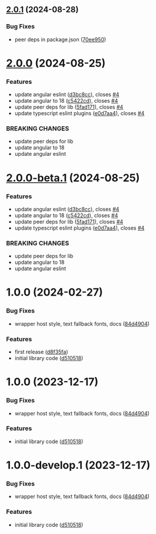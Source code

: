 ## [2.0.1](https://github.com/ngxpert/avvvatars/compare/v2.0.0...v2.0.1) (2024-08-28)


### Bug Fixes

* peer deps in package.json ([70ee950](https://github.com/ngxpert/avvvatars/commit/70ee95013da308c81b31a2835d8e0451a49fae52))

# [2.0.0](https://github.com/ngxpert/avvvatars/compare/v1.0.0...v2.0.0) (2024-08-25)


### Features

* update angular eslint ([d3bc8cc](https://github.com/ngxpert/avvvatars/commit/d3bc8cc6b8608bb131f44c688b6567e0ade84a32)), closes [#4](https://github.com/ngxpert/avvvatars/issues/4)
* update angular to 18 ([c5422cd](https://github.com/ngxpert/avvvatars/commit/c5422cdcb539911e8b004c9866ef49b467e6c80e)), closes [#4](https://github.com/ngxpert/avvvatars/issues/4)
* update peer deps for lib ([5fad171](https://github.com/ngxpert/avvvatars/commit/5fad17188f03b5a123003fe987566f01733b6142)), closes [#4](https://github.com/ngxpert/avvvatars/issues/4)
* update typescript eslint plugins ([e0d7aa4](https://github.com/ngxpert/avvvatars/commit/e0d7aa48a70d2bbfdd4cb5f9c92993564190d9f8)), closes [#4](https://github.com/ngxpert/avvvatars/issues/4)


### BREAKING CHANGES

* update peer deps for lib
* update angular to 18
* update angular eslint

# [2.0.0-beta.1](https://github.com/ngxpert/avvvatars/compare/v1.0.0...v2.0.0-beta.1) (2024-08-25)


### Features

* update angular eslint ([d3bc8cc](https://github.com/ngxpert/avvvatars/commit/d3bc8cc6b8608bb131f44c688b6567e0ade84a32)), closes [#4](https://github.com/ngxpert/avvvatars/issues/4)
* update angular to 18 ([c5422cd](https://github.com/ngxpert/avvvatars/commit/c5422cdcb539911e8b004c9866ef49b467e6c80e)), closes [#4](https://github.com/ngxpert/avvvatars/issues/4)
* update peer deps for lib ([5fad171](https://github.com/ngxpert/avvvatars/commit/5fad17188f03b5a123003fe987566f01733b6142)), closes [#4](https://github.com/ngxpert/avvvatars/issues/4)
* update typescript eslint plugins ([e0d7aa4](https://github.com/ngxpert/avvvatars/commit/e0d7aa48a70d2bbfdd4cb5f9c92993564190d9f8)), closes [#4](https://github.com/ngxpert/avvvatars/issues/4)


### BREAKING CHANGES

* update peer deps for lib
* update angular to 18
* update angular eslint

# 1.0.0 (2024-02-27)


### Bug Fixes

* wrapper host style, text fallback fonts, docs ([84d4904](https://github.com/ngxpert/avvvatars/commit/84d4904ac2d4f2b941652e738bcd3ba7abb99fdd))


### Features

* first release ([d8f35fa](https://github.com/ngxpert/avvvatars/commit/d8f35fa39a87d9c5f69c9963ea21805b971424c0))
* initial library code ([d510518](https://github.com/ngxpert/avvvatars/commit/d5105186cf6890be639f3b4aebf53e4f9879fe9f))

# 1.0.0 (2023-12-17)


### Bug Fixes

* wrapper host style, text fallback fonts, docs ([84d4904](https://github.com/ngxpert/avvvatars/commit/84d4904ac2d4f2b941652e738bcd3ba7abb99fdd))


### Features

* initial library code ([d510518](https://github.com/ngxpert/avvvatars/commit/d5105186cf6890be639f3b4aebf53e4f9879fe9f))

# 1.0.0-develop.1 (2023-12-17)


### Bug Fixes

* wrapper host style, text fallback fonts, docs ([84d4904](https://github.com/ngxpert/avvvatars/commit/84d4904ac2d4f2b941652e738bcd3ba7abb99fdd))


### Features

* initial library code ([d510518](https://github.com/ngxpert/avvvatars/commit/d5105186cf6890be639f3b4aebf53e4f9879fe9f))
